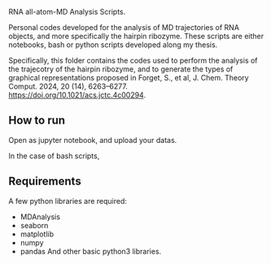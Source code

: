 RNA all-atom-MD Analysis Scripts.

Personal codes developed for the analysis of MD trajectories of RNA objects, and more specifically the hairpin ribozyme. 
These scripts are either notebooks, bash or python scripts developed along my thesis.

Specifically, this folder contains the codes used to perform the analysis of the trajecotry of the hairpin ribozyme, and to generate the types of graphical representations proposed in Forget, S., et al, J. Chem. Theory Comput. 2024, 20 (14), 6263–6277. https://doi.org/10.1021/acs.jctc.4c00294.


## How to run

Open as jupyter notebook, and upload your datas. 

In the case of bash scripts, 

## Requirements
A few python libraries are required: 
- MDAnalysis
- seaborn
- matplotlib
- numpy
- pandas
And other basic python3 libraries.


